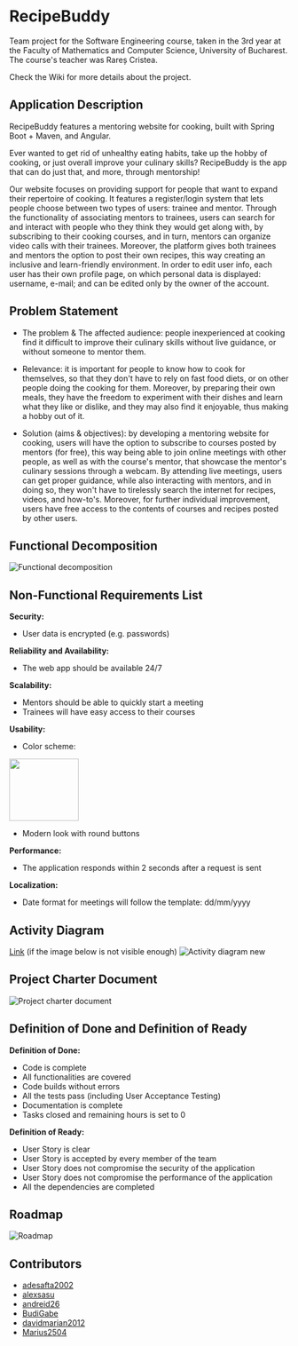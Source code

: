 # RecipeBuddy

Team project for the Software Engineering course, taken in the 3rd year at the Faculty of Mathematics and Computer Science, University of Bucharest. The course's teacher was Rareș Cristea.

Check the Wiki for more details about the project.

## Application Description

RecipeBuddy features a mentoring website for cooking, built with Spring Boot + Maven, and Angular.

Ever wanted to get rid of unhealthy eating habits, take up the hobby of cooking, or just overall improve your culinary skills? RecipeBuddy is the app that can do just that, and more, through mentorship!

Our website focuses on providing support for people that want to expand their repertoire of cooking. It features a register/login system that lets people choose between two types of users: trainee and mentor. Through the functionality of associating mentors to trainees, users can search for and interact with people who they think they would get along with, by subscribing to their cooking courses, and in turn, mentors can organize video calls with their trainees. Moreover, the platform gives both trainees and mentors the option to post their own recipes, this way creating an inclusive and learn-friendly environment. In order to edit user info, each user has their own profile page, on which personal data is displayed: username, e-mail; and can be edited only by the owner of the account.

## Problem Statement

* The problem & The affected audience: people inexperienced at cooking find it difficult to improve their culinary skills without live guidance, or without someone to mentor them.
	
* Relevance: it is important for people to know how to cook for themselves, so that they don't have to rely on fast food diets, or on other people doing the cooking for them. Moreover, by preparing their own meals, they have the freedom to experiment with their dishes and learn what they like or dislike, and they may also find it enjoyable, thus making a hobby out of it.
	
* Solution (aims & objectives): by developing a mentoring website for cooking, users will have the option to subscribe to courses posted by mentors (for free), this way being able to join online meetings with other people, as well as with the course's mentor, that showcase the mentor's culinary sessions through a webcam. By attending live meetings, users can get proper guidance, while also interacting with mentors, and in doing so, they won't have to tirelessly search the internet for recipes, videos, and how-to's. Moreover, for further individual improvement, users have free access to the contents of courses and recipes posted by other users.

## Functional Decomposition

![Functional decomposition](https://user-images.githubusercontent.com/87432371/214106011-80f093b5-67d3-4e67-8786-a7199c304371.png)

## Non-Functional Requirements List

__Security:__
* User data is encrypted (e.g. passwords)

__Reliability and Availability:__
* The web app should be available 24/7

__Scalability:__
* Mentors should be able to quickly start a meeting
* Trainees will have easy access to their courses

__Usability:__
* Color scheme:
<img src="https://user-images.githubusercontent.com/87432371/202544858-b4617740-3546-43da-b578-cede58fb67dd.png" width="125" height="112">

* Modern look with round buttons

__Performance:__
* The application responds within 2 seconds after a request is sent

__Localization:__
* Date format for meetings will follow the template: dd/mm/yyyy

## Activity Diagram

[Link](https://user-images.githubusercontent.com/87432371/214105465-6bcda982-27f9-49fa-a464-cd1974ddfe0b.png) (if the image below is not visible enough)
![Activity diagram new](https://user-images.githubusercontent.com/87432371/214105465-6bcda982-27f9-49fa-a464-cd1974ddfe0b.png)

## Project Charter Document

![Project charter document](https://user-images.githubusercontent.com/87432371/203646021-769d04de-6d24-4c7c-b376-743c97bf2cc6.png)

## Definition of Done and Definition of Ready

__Definition of Done:__
* Code is complete
* All functionalities are covered
* Code builds without errors
* All the tests pass (including User Acceptance Testing)
* Documentation is complete
* Tasks closed and remaining hours is set to 0

__Definition of Ready:__
* User Story is clear
* User Story is accepted by every member of the team
* User Story does not compromise the security of the application
* User Story does not compromise the performance of the application
* All the dependencies are completed

## Roadmap

![Roadmap](https://user-images.githubusercontent.com/87432371/204295588-9c8c5977-fb2a-4f77-8f2e-37d2623fbf99.png)

## Contributors
- [adesafta2002](https://github.com/adesafta2002)
- [alexsasu](https://github.com/alexsasu)
- [andreid26](https://github.com/andreid26)
- [BudiGabe](https://github.com/BudiGabe)
- [davidmarian2012](https://github.com/davidmarian2012)
- [Marius2504](https://github.com/Marius2504)
